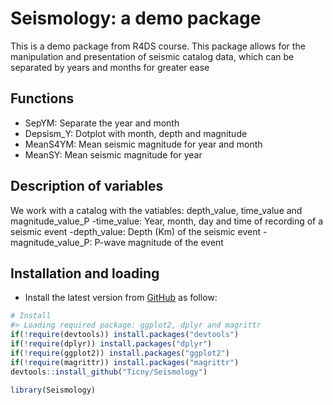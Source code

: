 Seismology: a demo package
===============================================

This is a demo package from R4DS course.
This package allows for the manipulation and presentation of seismic catalog data, which can be separated by years and months for greater ease

Functions
---------
- SepYM:	Separate the year and month
- Depsism_Y:	Dotplot with month, depth and magnitude
- MeanS4YM:	Mean seismic magnitude for year and month
- MeanSY:	Mean seismic magnitude for year

Description of variables 
------------------------
We work with a catalog with the vatiables: depth_value, time_value and magnitude_value_P
-time_value: Year, month, day and time of recording of a seismic event 
-depth_value: Depth (Km) of the seismic event
-magnitude_value_P: P-wave magnitude of the event 

Installation and loading
------------------------

-   Install the latest version from [GitHub](https://github.com/Ticny/Seismology) as follow:

```r
# Install
#> Loading required package: ggplot2, dplyr and magrittr
if(!require(devtools)) install.packages("devtools")
if(!require(dplyr)) install.packages("dplyr")
if(!require(ggplot2)) install.packages("ggplot2")
if(!require(magrittr)) install.packages("magrittr")
devtools::install_github("Ticny/Seismology")
```
```r
library(Seismology)
```



